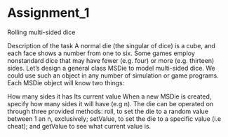 # Assignment_1
Rolling multi-sided dice

Description of the task
A normal die (the singular of dice) is a cube, and each face shows a number from one to six. 
Some games employ nonstandard dice that may have fewer (e.g. four) or more (e.g. thirteen) sides. 
Let’s design a general class MSDie to model multi-sided dice. 
We could use such an object in any number of simulation or game programs. Each MSDie object will know two things:

How many sides it has
Its current value
When a new MSDie is created, specify how many sides it will have (e.g n). 
The die can be operated on through three provided methods: roll, 
to set the die to a random value between 1 an n, exclusively; setValue, 
to set the die to a specific value (i.e cheat); and getValue to see what current value is.
